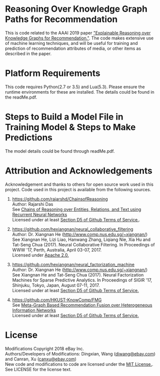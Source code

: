 # Reasoning Over Knowledge Graph Paths for Recommendation
This is code related to the AAAI 2019 paper ["Explainable Reasoning over Knowledge Graphs for Recommendation."](https://arxiv.org/pdf/1811.04540.pdf). The code  makes extensive use of machine learning techniques, and will be useful for training and prediction of recommendation attributes of media, or other items as described in the paper.

# Platform Requirements
This code requires Python(2.7 or 3.5) and Lua(5.3). Please ensure the runtime environments for these are installed.
The details could be found in the readMe.pdf.

# Steps to Build a Model File in Training Model & Steps to Make Predictions
The model details could be found through readMe.pdf.

# Attribution and Acknowledgements
Acknowledgement and thanks to others for open source work used in this project. 
Code used in this project is available from the following sources. 

1. https://github.com/rajarshd/ChainsofReasoning <BR>
Author: Rajarshi Das <BR>
See [Chains of Reasoning over Entities, Relations, and Text using Recurrent Neural Networks](https://arxiv.org/abs/1607.01426) <BR>
Licensed under at least [Section D5 of Github Terms of Service.](https://help.github.com/articles/github-terms-of-service/#d-user-generated-content).

2. https://github.com/hexiangnan/neural_collaborative_filtering <BR>
Author: Dr. Xiangnan He (http://www.comp.nus.edu.sg/~xiangnan/) <BR>
See Xiangnan He, Lizi Liao, Hanwang Zhang, Liqiang Nie, Xia Hu and Tat-Seng Chua (2017). Neural Collaborative Filtering. In             Proceedings of WWW '17, Perth, Australia, April 03-07, 2017. <BR>
Licensed under [Apache 2.0.](https://github.com/hexiangnan/neural_collaborative_filtering/blob/master/LICENSE)
    
3. https://github.com/hexiangnan/neural_factorization_machine <BR>
Author: Dr. Xiangnan He (http://www.comp.nus.edu.sg/~xiangnan/) <BR>
See Xiangnan He and Tat-Seng Chua (2017). Neural Factorization Machines for Sparse Predictive Analytics. In Proceedings of SIGIR         '17, Shinjuku, Tokyo, Japan, August 07-11, 2017. <BR>
Licensed under at least [Section D5 of Github Terms of Service.](https://help.github.com/articles/github-terms-of-service/#d-user-generated-content)
    
4. https://github.com/HKUST-KnowComp/FMG <BR>
See [Meta-Graph Based Recommendation Fusion over Heterogeneous Information Networks](http://www.cse.ust.hk/~hzhaoaf/data/kdd17-paper.pdf) <BR>
Licensed under at least [Section D5 of Github Terms of Service.](https://help.github.com/articles/github-terms-of-service/#d-user-generated-content)
    
# License
Modifications Copyright 2018 eBay Inc.<BR>
Authors/Developers of Modifications: Dingxian, Wang (diwang@ebay.com) and Canran, Xu (canxu@ebay.com) <BR> 
New code and modifications to code are licensed under the [MIT License.](https://opensource.org/licenses/MIT).  See LICENSE for the license text.
